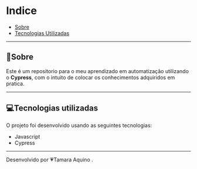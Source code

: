 

# Indice
- [Sobre](#-sobre)
- [Tecnologias Utilizadas](#-tecnologias-utilizadas)
--- 
##  📣Sobre
Este é um repositorio para o meu aprendizado em automatização utilizando o **Cypress**, com o intuito de colocar os conhecimentos adquiridos em pratica.

--- 
## 💻Tecnologias utilizadas

O projeto foi desenvolvido usando as seguintes tecnologias:

- Javascript
- Cypress


--- 
Desenvolvido por 💗Tamara Aquino .



